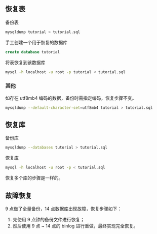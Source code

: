 ## 恢复表

备份表

```sh
mysqldump tutorial > tutorial.sql
```

手工创建一个用于恢复的数据库

```sql
create database tutorial
```

将表恢复到该数据库

```sh
mysql -h localhost -u root -p tutorial < tutorial.sql
```

### 其他

如存在 utf8mb4 编码的数据，备份时需指定编码，恢复步骤不变。

```sh
mysqldump --default-character-set=utf8mb4 tutorial > tutorial.sql
```

## 恢复库

备份库

```sh
mysqldump --databases tutorial > tutorial.sql
```

恢复库

```sh
mysql -h localhost -u root -p < tutorial.sql
```

恢复多个库的步骤是一样的。

## 故障恢复

9 点做了全量备份，14 点数据库出现故障，恢复步骤如下：

1. 先使用 9 点钟的备份文件进行恢复；
2. 然后使用 9 点 ~ 14 点的 binlog 进行重做，最终实现完全恢复。

